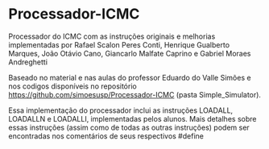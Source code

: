 # Processador-ICMC
Processador do ICMC com as instruções originais e melhorias implementadas por Rafael Scalon Peres Conti, Henrique Gualberto Marques, João Otávio Cano, Giancarlo Malfate Caprino e Gabriel Moraes Andreghetti

Baseado no material e nas aulas do professor Eduardo do Valle Simões e nos codigos disponíveis no repositório https://github.com/simoesusp/Processador-ICMC (pasta Simple_Simulator).

Essa implementação do processador inclui as instruções LOADALL, LOADALLN e LOADALLI, implementadas pelos alunos. Mais detalhes sobre essas instruções (assim como de todas as outras instruções) podem ser encontradas nos comentários de seus respectivos #define
